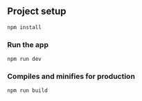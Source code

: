 ## Project setup
```
npm install
```

###  Run the app
```
npm run dev
```

### Compiles and minifies for production
```
npm run build
```

